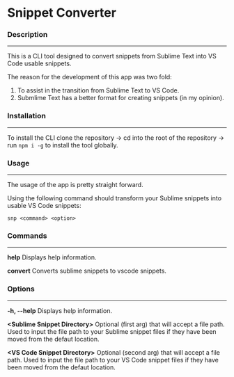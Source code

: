 # Snippet Converter

### Description
---------------
This is a CLI tool designed to convert snippets from Sublime Text into VS Code usable snippets. 

The reason for the development of this app was two fold:
1) To assist in the transition from Sublime Text to VS Code.
2) Submlime Text has a better format for creating snippets (in my opinion).

### Installation
----------------
To install the CLI clone the repository -> cd into the root of the repository -> run `npm i -g` to install the tool globally.


### Usage
--------------
The usage of the app is pretty straight forward. 

Using the following command should transform your Sublime snippets into usable VS Code snippets:

`snp <command> <option>`


### Commands
---------------

**help** Displays help information.

**convert** Converts sublime snippets to vscode snippets.

### Options
--------------
**-h, --help** Displays help information.

**\<Sublime Snippet Directory\>** Optional (first arg) that will accept a file path. Used to input the file path to your Sublime snippet files if they have been moved from the defaut location.

**\<VS Code Snippet Directory\>** Optional (second arg) that will accept a file path. Used to input the file path to your VS Code snippet files if they have been moved from the defaut location.
